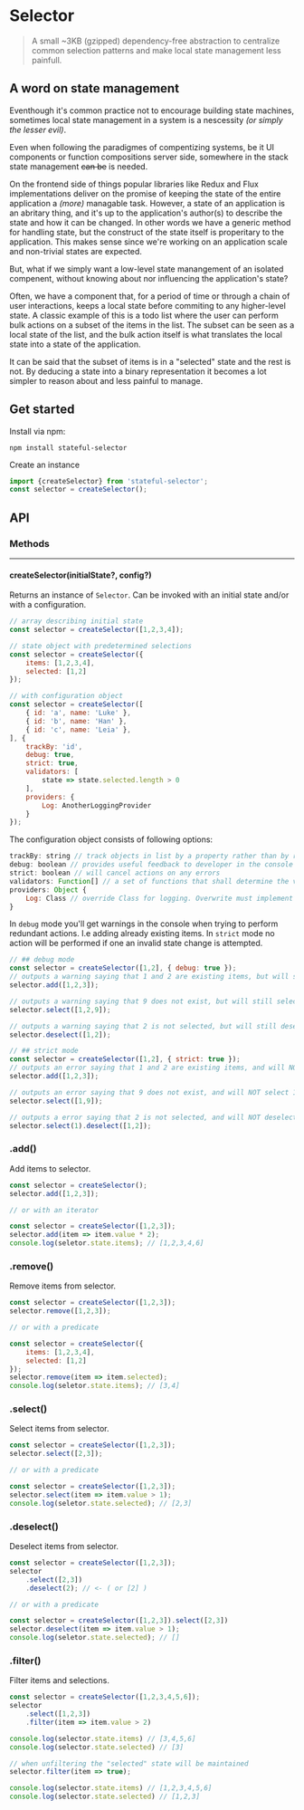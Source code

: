 # Selector
> A small ~3KB (gzipped) dependency-free abstraction to centralize common selection patterns and make local state management less painfull.

## A word on state management
Eventhough it's common practice not to encourage building state machines, sometimes local state management in a system is a nescessity _(or simply the lesser evil)_.

Even when following the paradigmes of compentizing systems, be it UI components or function compositions server side, somewhere in the stack state management ~~can be~~ is needed.

On the frontend side of things popular libraries like Redux and Flux implementations deliver on the promise of keeping the state of the entire application a _(more)_ managable task. However, a state of an application is an abritary thing, and it's up to the application's author(s) to describe the state and how it can be changed.
In other words we have a generic method for handling state, but the construct of the state itself is properitary to the application. This makes sense since we're working on an application scale and non-trivial states are expected.

But, what if we simply want a low-level state manangement of an isolated compenent, without knowing about nor influencing the application's state?

Often, we have a component that, for a period of time or through a chain of user interactions, keeps a local state before commiting to any higher-level state. 
A classic example of this is a todo list where the user can perform bulk actions on a subset of the items in the list.
The subset can be seen as a local state of the list, and the bulk action itself is what translates the local state into a state of the application.

It can be said that the subset of items is in a "selected" state and the rest is not.
By deducing a state into a binary representation it becomes a lot simpler to reason about and less painful to manage.

## Get started

Install via npm:

```
npm install stateful-selector
```

Create an instance
```js
import {createSelector} from 'stateful-selector';
const selector = createSelector();
```

## API
### Methods
---
#### createSelector(initialState?, config?)
Returns an instance of `Selector`. 
Can be invoked with an initial state and/or with a configuration.
```js
// array describing initial state
const selector = createSelector([1,2,3,4]);
```

```js
// state object with predetermined selections
const selector = createSelector({
    items: [1,2,3,4],
    selected: [1,2]
});
```
```js
// with configuration object
const selector = createSelector([
    { id: 'a', name: 'Luke' },
    { id: 'b', name: 'Han' },
    { id: 'c', name: 'Leia' },
], {
    trackBy: 'id',
    debug: true,
    strict: true,
    validators: [
        state => state.selected.length > 0
    ],
    providers: {
        Log: AnotherLoggingProvider
    }
});
```

The configuration object consists of following options:
```js
trackBy: string // track objects in list by a property rather than by reference
debug: boolean // provides useful feedback to developer in the console
strict: boolean // will cancel actions on any errors
validators: Function[] // a set of functions that shall determine the validity of the instance
providers: Object {
    Log: Class // override Class for logging. Overwrite must implement the Slc.StateLog interface
}
```

In `debug` mode you'll get warnings in the console when trying to perform redundant actions. I.e adding already existing items. In `strict` mode no action will be performed if one an invalid state change is attempted.

```js
// ## debug mode
const selector = createSelector([1,2], { debug: true });
// outputs a warning saying that 1 and 2 are existing items, but will still add 3.
selector.add([1,2,3]); 

// outputs a warning saying that 9 does not exist, but will still select 1.
selector.select([1,2,9]); 

// outputs a warning saying that 2 is not selected, but will still deselect 1.
selector.deselect([1,2]);

// ## strict mode
const selector = createSelector([1,2], { strict: true });
// outputs an error saying that 1 and 2 are existing items, and will NOT add 3.
selector.add([1,2,3]);

// outputs an error saying that 9 does not exist, and will NOT select 1.
selector.select([1,9]); 

// outputs a error saying that 2 is not selected, and will NOT deselect 1.
selector.select(1).deselect([1,2]);
```

### .add()
Add items to selector.
```js
const selector = createSelector();
selector.add([1,2,3]);

// or with an iterator

const selector = createSelector([1,2,3]);
selector.add(item => item.value * 2);
console.log(seletor.state.items); // [1,2,3,4,6]
```
### .remove()
Remove items from selector.
```js
const selector = createSelector([1,2,3]);
selector.remove([1,2,3]);

// or with a predicate

const selector = createSelector({
    items: [1,2,3,4],
    selected: [1,2]
});
selector.remove(item => item.selected);
console.log(seletor.state.items); // [3,4]
```

### .select()
Select items from selector.
```js
const selector = createSelector([1,2,3]);
selector.select([2,3]);

// or with a predicate

const selector = createSelector([1,2,3]);
selector.select(item => item.value > 1);
console.log(seletor.state.selected); // [2,3]
```

### .deselect()
Deselect items from selector.
```js
const selector = createSelector([1,2,3]);
selector
    .select([2,3])
    .deselect(2); // <- ( or [2] )

// or with a predicate

const selector = createSelector([1,2,3]).select([2,3])
selector.deselect(item => item.value > 1);
console.log(seletor.state.selected); // []
```

### .filter()
Filter items and selections.
```js
const selector = createSelector([1,2,3,4,5,6]);
selector
    .select([1,2,3])
    .filter(item => item.value > 2)

console.log(selector.state.items) // [3,4,5,6]
console.log(selector.state.selected) // [3]

// when unfiltering the "selected" state will be maintained
selector.filter(item => true);

console.log(selector.state.items) // [1,2,3,4,5,6]
console.log(selector.state.selected) // [1,2,3]
```
